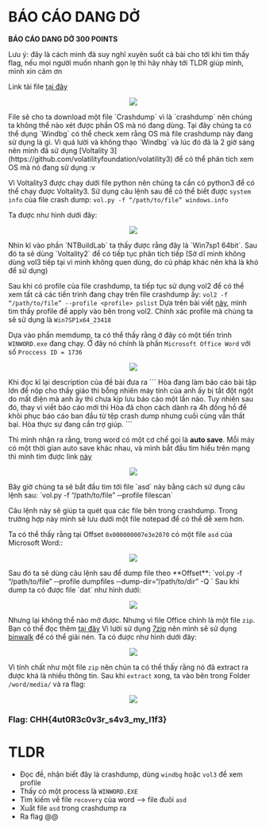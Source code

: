 BÁO CÁO DANG DỞ
===

**BÁO CÁO DANG DỞ 300 POINTS**

Lưu ý: đây là cách mình đã suy nghĩ xuyên suốt cả bài cho tới khi tìm thấy flag, nếu mọi người muốn nhanh gọn lẹ thì hãy nhảy tới TLDR giúp mình, mình xin cảm ơn 

Link tải file [tại đây](https://battle.cookiearena.org/challenges/digital-forensics/bao-cao-dang-do)

<p align="center">
  <img src="https://github.com/P5ySm1th/CTF/assets/100250271/752c6f11-8048-4d99-ab27-b9c3b1f35b93">
</p>
File sẽ cho ta download một file `Crashdump` vì là `crashdump` nên chúng ta không thể nào xét được phần OS mà nó đang dùng. Tại đây chúng ta có thể dụng `Windbg` có thể check xem rằng OS mà file crashdump này đang sử dụng là gì. Vì quá lười và không thạo `Windbg` và lúc đó đã là 2 giờ sáng nên mình đã sử dụng [Voltality 3](https://github.com/volatilityfoundation/volatility3) để có thể phân tích xem OS mà nó đang sử dụng :v

Vì Voltality3 được chạy dưới file python nên chúng ta cần có python3  để có thể chạy được Voltality3. Sử dụng câu lệnh sau để có thể biết được `system info` của file crash dump: `vol.py -f “/path/to/file” windows.info`

Ta được như hình dưới đây:
<p align="center">
  <img src="https://github.com/P5ySm1th/CTF/assets/100250271/e305e4a7-ed95-4bf9-83a0-1cb24cabeac4">
</p>
Nhìn kĩ vào phần `NTBuildLab` ta thấy được rằng đây là `Win7sp1 64bit`. Sau đó ta sẽ dùng `Voltality2` để có tiếp tục phân tích tiếp (Sở dĩ mình không dùng vol3 tiếp tại vì mình không quen dùng, do cú pháp khác nên khá là khó để sử dụng)

Sau khi có profile của file crashdump, ta tiếp tục sử dụng vol2 để có thể xem tất cả các tiến trình đang chạy trên file crashdump ấy: `vol2 -f “/path/to/file” ‑‑profile <profile> pslist`
Dựa trên bài viết [này](https://github.com/volatilityfoundation/volatility/wiki/2.6-Win-Profiles), mình tìm thấy profile để apply vào bên trong vol2. Chính xác profile mà chúng ta sẽ sử dụng là `Win7SP1x64_23418`

Dựa vào phần memdump, ta có thể thấy rằng ở đây có một tiến trình `WINWORD.exe` đang chạy. Ở đây nó chính là phần `Microsoft Office Word` với số `Proccess ID = 1736`

<p align="center">
  <img src="https://github.com/P5ySm1th/CTF/assets/100250271/cac84752-8e0b-47af-ae67-9692cd702680">
</p>
Khi đọc kĩ lại description của đề bài đưa ra
```
Hòa đang làm báo cáo bài tập lớn để nộp cho thầy giáo thì bỗng nhiên máy tính của anh ấy bị tắt đột ngột do mất điện mà anh ấy thì chưa kịp lưu báo cáo một lần nào. Tuy nhiên sau đó, thay vì viết báo cáo mới thì Hòa đã chọn cách dành ra 4h đồng hồ để khôi phục báo cáo ban đầu từ tệp crash dump nhưng cuối cùng vẫn thất bại. Hòa thực sự đang cần trợ giúp.
```

Thì mình nhận ra rằng, trong word có một cơ chế gọi là **auto save**. Mỗi máy có một thời gian  auto save khác nhau, và mình bắt đầu tìm hiểu trên mạng thì mình tìm được link [này](https://support.microsoft.com/vi-vn/topic/ca%CC%81ch-th%C6%B0%CC%81c-word-ta%CC%A3o-va%CC%80-phu%CC%A3c-h%C3%B4%CC%80i-ca%CC%81c-t%C3%AA%CC%A3p-t%C6%B0%CC%A3-%C4%91%C3%B4%CC%A3ng-phu%CC%A3c-h%C3%B4%CC%80i-a33ec235-9d68-cf62-e66a-6a740cf51821)

<p align="center">
  <img src="https://github.com/P5ySm1th/CTF/assets/100250271/d414707b-df55-4943-8f3f-07706bac1862">
</p>
Bây giờ chúng ta sẽ bắt đầu tìm tới file `asd` này bằng cách sử dụng câu lệnh sau: `vol.py -f “/path/to/file” ‑‑profile <profile> filescan` 

Câu lệnh này sẽ giúp ta quét qua các file bên trong crashdump. Trong trường hợp này mình sẽ lưu dưới một file notepad để có thể dễ xem hơn.

Ta có thể thấy rằng tại Offset `0x000000007e3e2070` có một file `asd` của Microsoft Word::
<p align="center">
  <img src="https://github.com/P5ySm1th/CTF/assets/100250271/5ce70714-ba5d-4763-a5b8-426a751391ac">
</p>
Sau đó ta sẽ dùng câu lệnh sau để dump file theo **Offset**: `vol.py -f “/path/to/file” ‑‑profile <profile> dumpfiles ‑‑dump-dir=“/path/to/dir” -Q <offset>`
Sau khi dump ta có được file `dat` như hình dưới: 

<p align="center">
  <img src="https://github.com/P5ySm1th/CTF/assets/100250271/b693d6d3-7213-435b-ad65-e3cd4b0eeb5d">
</p>

  Nhưng lại không thể nào mở được. Nhưng vì file Office chính là một file `zip`. Bạn có thể đọc thêm [tại đây](https://www.quora.com/Why-are-Word-docx-files-actually-zip-files)
Vì lười sử dụng [7zip](https://www.7-zip.org/) nên mình sẽ sử dụng [binwalk](https://github.com/ReFirmLabs/binwalk) để có thể giải nén. Ta có được như hình dưới đây: 
  
<p align="center">
  <img src="https://github.com/P5ySm1th/CTF/assets/100250271/70336d24-00af-4670-acf8-654dbaba3471">
</p>

Vì tính chất như một file `zip` nên chún ta có thể thấy rằng nó đã extract ra được khá là nhiều thông tin. Sau khi `extract` xong, ta vào bên trong Folder `/word/media/` và ra flag: 

<p align="center">
  <img src="https://github.com/P5ySm1th/CTF/assets/100250271/ded069b1-071f-429a-86a2-5456f900470f">
</p>

### Flag: CHH{4ut0R3c0v3r_s4v3_my_l1f3}

TLDR
===
- Đọc đề, nhận biết đây là crashdump, dùng `windbg` hoặc `vol3` để xem profile
- Thấy có một process là `WINWORD.EXE` 
- Tìm kiếm về file `recovery` của word --> file đuôi `asd`
- Xuất file `asd` trong crashdump ra
- Ra flag @@
